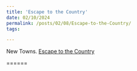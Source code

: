 ```yaml
---
title: 'Escape to the Country'
date: 02/10/2024
permalink: /posts/02/08/Escape-to-the-Country/
tags:

---
```


New Towns. [Escape to the Country](https://www.worksinprogress.news/p/escape-to-the-country)

======



